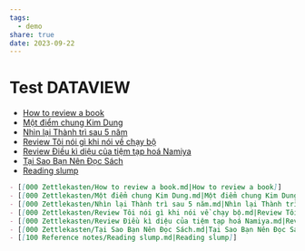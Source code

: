 ```yaml
---
tags:
  - demo
share: true
date: 2023-09-22
---
```


# Test DATAVIEW

- [How to review a book](./How%20to%20review%20a%20book.md)
- [Một điểm chung Kim Dung](./M%E1%BB%99t%20%C4%91i%E1%BB%83m%20chung%20Kim%20Dung.md)
- [Nhìn lại Thành trì sau 5 năm](./Nh%C3%ACn%20l%E1%BA%A1i%20Th%C3%A0nh%20tr%C3%AC%20sau%205%20n%C4%83m.md)
- [Review Tôi nói gì khi nói về chạy bộ](./Review%20T%C3%B4i%20n%C3%B3i%20g%C3%AC%20khi%20n%C3%B3i%20v%E1%BB%81%20ch%E1%BA%A1y%20b%E1%BB%99.md)
- [Review Điều kì diệu của tiệm tạp hoá Namiya](./Review%20%C4%90i%E1%BB%81u%20k%C3%AC%20di%E1%BB%87u%20c%E1%BB%A7a%20ti%E1%BB%87m%20t%E1%BA%A1p%20ho%C3%A1%20Namiya.md)
- [Tại Sao Bạn Nên Đọc Sách](./T%E1%BA%A1i%20Sao%20B%E1%BA%A1n%20N%C3%AAn%20%C4%90%E1%BB%8Dc%20S%C3%A1ch.md)
- [Reading slump](./Reading%20slump.md)


```md
- [[000 Zettlekasten/How to review a book.md|How to review a book]]
- [[000 Zettlekasten/Một điểm chung Kim Dung.md|Một điểm chung Kim Dung]]
- [[000 Zettlekasten/Nhìn lại Thành trì sau 5 năm.md|Nhìn lại Thành trì sau 5 năm]]
- [[000 Zettlekasten/Review Tôi nói gì khi nói về chạy bộ.md|Review Tôi nói gì khi nói về chạy bộ]]
- [[000 Zettlekasten/Review Điều kì diệu của tiệm tạp hoá Namiya.md|Review Điều kì diệu của tiệm tạp hoá Namiya]]
- [[000 Zettlekasten/Tại Sao Bạn Nên Đọc Sách.md|Tại Sao Bạn Nên Đọc Sách]]
- [[100 Reference notes/Reading slump.md|Reading slump]]

```

